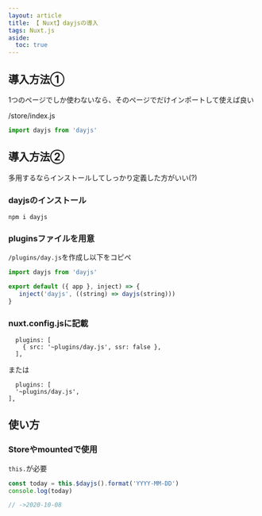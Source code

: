 ```yaml
---
layout: article
title: 【 Nuxt】dayjsの導入
tags: Nuxt.js
aside:
  toc: true
---
```


## 導入方法①
1つのページでしか使わないなら、そのページでだけインポートして使えば良い

/store/index.js

```js
import dayjs from 'dayjs'

```


## 導入方法②

多用するならインストールしてしっかり定義した方がいい(?)

### dayjsのインストール

```
npm i dayjs
```

### pluginsファイルを用意

`/plugins/day.js`を作成し以下をコピペ
```js
import dayjs from 'dayjs'

export default ({ app }, inject) => {
   inject('dayjs', ((string) => dayjs(string)))
}
```

### nuxt.config.jsに記載

```
  plugins: [
    { src: '~plugins/day.js', ssr: false },
  ],
```

または

  ```
    plugins: [
    '~plugins/day.js',
  ],
```


## 使い方

### Storeやmountedで使用

`this.`が必要

```js
const today = this.$dayjs().format('YYYY-MM-DD')
console.log(today)

// ->2020-10-08
```

### <template>で使用(pug)

`this.`は不要

```pug
p {{ $dayjs().format('YYYY-MM-DD') }}
```

参考にさせていただきました

[【Nuxt.js】dayjs導入編：リアルタイムな日時を表示してみよう](https://note.com/aliz/n/nbd10153f563f)

